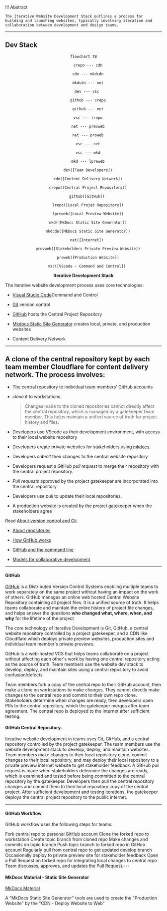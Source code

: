 
!!! Abstract 

	The Iterative Website Development Stack outlines a process for building and launching websites, typically involving iteration and collaboration between development and design teams.

---

## Dev Stack
<div style="text-align: center;">


``` mermaid
flowchart TB
	
	crepo --- cdn

	cdn --- mkdcdn

	mkdcdn --- net

	dev --- vsc 

	github --- crepo

	github --- net
	
	vsc --- lrepo
	
	net --- prevweb

	net --- proweb

	vsc --- net

	vsc --- mkd

	mkd --- lpreweb

	dev([Team Developers])

	cdn([Content Delivery Network])

	crepo([Central Project Repository])

	github([GitHub]) 

	lrepo([Local Projet Repository])

	lpreweb([Local Preview Website])

	mkd([MkDocs Static Site Generator])

	mkdcdn([MkDocs Static Site Generator])

	net([Internet]) 
	
	prevweb([Stakeholders Private Preview Website])

	proweb([Production Website])

	vsc([VScode - Command and Control]) 

```
<b>Iterative  Development Stack</b>
</div>

The iterative website development process uses core technologies:

- [Visual Studio Code](vscode.md)Command and Control

- [Git](git.md) version control

- [GitHub](github.md) hosts the Central Project Repository

- [Mkdocs Static Site Generator](mkdocs.md) creates local, private, and production websites

- Content Delivery Network

---
A clone of the central repository kept by each team member
Cloudflare for content delivery network. The process involves:
---

- The central repository to individual team members' GitHub accounts 
- *clone* it to workstations.

  >Changes made to the cloned repositories cannot directly affect the central repository, which is managed by a gatekeeper team member. This helps maintain a unified source of truth for project history and files.

- Developers use VScode as their development environment, with access to their local website repository
  
- Developers create private websites for stakeholders using [mkdocs](mkdocs.md).

- Developers *submit* their changes to the central website repository

- Developers request a GitHub *pull request* to merge their repository with the central project repository.

- *Pull requests* approved by the project gatekeeper are incorporated into the central repository

- Developers use *pull* to update their local repositories.

- A production website is created by the project gatekeeper when the stakeholders agree


Read [About version control and Git](https://docs.github.com/en/get-started/using-git/about-git#about-version-control-and-git) 

- [About repositories](https://docs.github.com/en/get-started/using-git/about-git#about-repositories)

- [How GitHub works](https://docs.github.com/en/get-started/using-git/about-git#how-github-works)

- [GitHub and the command line](https://docs.github.com/en/get-started/using-git/about-git#github-and-the-command-line)

- [Models for collaborative development](https://docs.github.com/en/get-started/using-git/about-git#about-version-control-and-git)

---

#### GitHub

[GitHub](github.md) is a Distributed Version Control Systems enabling multiple teams to work separately on the same project without having an impact on the work of others. GitHub manages an online web hosted Central Website Repository containing all project files. It is a unified source of truth. It helps teams collaborate and maintain the entire history of project file changes, and helps answer the questions **who changed what, where, when, and why** for the lifetime of the project

The core technology of Iterative Development is Git, GitHub, a central website repository controlled by a project gatekeeper, and a CDN like Cloudflare which deploys private preview websites, production sites and individual team member's private previews.

GitHub is a web-hosted VCS that helps teams collaborate on a project without affecting each other's work by having one central repository acting as the source of truth. Team members use the website dev stack to develop, deploy, and maintain sites using a central repository to avoid confusion/defects.

Team members fork a copy of the central repo to their GitHub account, then make a clone on workstations to make changes. They cannot directly make changes to the central repo and commit to their own repo clone. Stakeholders determine when changes are ready, then developers open PRs to the central repository, which the gatekeeper merges after team agreement. The central repo is deployed to the Internet after sufficient testing.

#### GitHub Central Repository.  

Iterative website development in teams uses Git, GitHub, and a central repository controlled by the project gatekeeper. The team members use the website development stack to develop, deploy, and maintain websites. Team members make changes to their local repository clone, commit changes to their local repository, and may deploy their local repository to a private preview internet website to get stakeholder feedback. A GitHub pull request is made when stakeholders determine the changes are ready, which is examined and tested before being committed to the central repository by the gatekeeper. Developers then pull the central repository changes and commit them to their local repository copy of the central project. After sufficient development and testing iterations, the gatekeeper deploys the central project repository to the public internet.

---

#### GitHub Workflow

GitHub workflow uses the following steps for teams:

Fork central repo to personal GitHub account
Clone the forked repo to workstation
Create topic branch from cloned repo
Make changes and commits on topic branch
Push topic branch to forked repo in GitHub account
Regularly pull from central repo to get updated develop branch
Occasionally deploy to private preview site for stakeholder feedback
Open a Pull Request on forked repo for integrating local changes to central repo
Team discusses, approves, and updates the Pull Request.---

#### MkDocs Material - Static Site Generator

[MkDocs Material](mkdocs.md)

  
A "MkDocs Static Site Generator" tools are used to create the "Production Website" by the "CDN - Deploy Website to Web"


